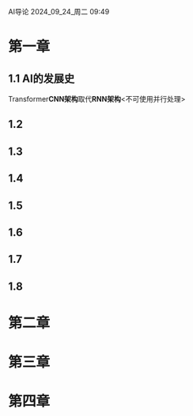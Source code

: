 AI导论
2024_09_24_周二
09:49

# 第一章 
## 1.1 AI的发展史
Transformer**CNN架构**取代**RNN架构**<不可使用并行处理>



























## 1.2
## 1.3
## 1.4
## 1.5
## 1.6
## 1.7
## 1.8

# 第二章

# 第三章

# 第四章

